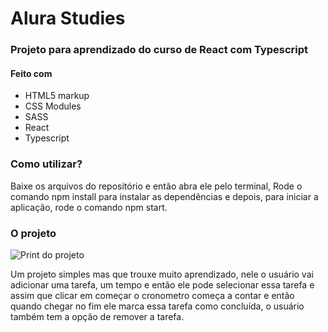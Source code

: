 # Alura Studies

### Projeto para aprendizado do curso de React com Typescript

#### Feito com

- HTML5 markup
- CSS Modules
- SASS
- React
- Typescript

### Como utilizar?

Baixe os arquivos do repositório e então abra ele pelo terminal,
Rode o comando npm install para instalar as dependências e depois,
para iniciar a aplicação, rode o comando npm start.

### O projeto

![Print do projeto](https://user-images.githubusercontent.com/80429145/169924942-d612ed87-5ddc-43c1-bc2e-f6beef827441.png)


Um projeto simples mas que trouxe muito aprendizado, nele o usuário vai adicionar uma tarefa, um tempo e então ele pode selecionar essa tarefa e assim que clicar em começar o cronometro começa a contar e então quando chegar no fim ele marca essa tarefa como concluída, o usuário também tem a opção de remover a tarefa.
